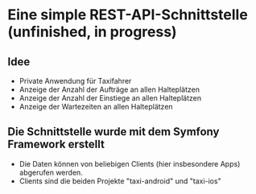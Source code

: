 # Eine simple REST-API-Schnittstelle (unfinished, in progress)
## Idee
* Private Anwendung für Taxifahrer
* Anzeige der Anzahl der Aufträge an allen Halteplätzen
* Anzeige der Anzahl der Einstiege an allen Halteplätzen
* Anzeige der Wartezeiten an allen Halteplätzen
## Die Schnittstelle wurde mit dem Symfony Framework erstellt
* Die Daten können von beliebigen Clients (hier insbesondere Apps) abgerufen werden.
* Clients sind die beiden Projekte "taxi-android" und "taxi-ios"
